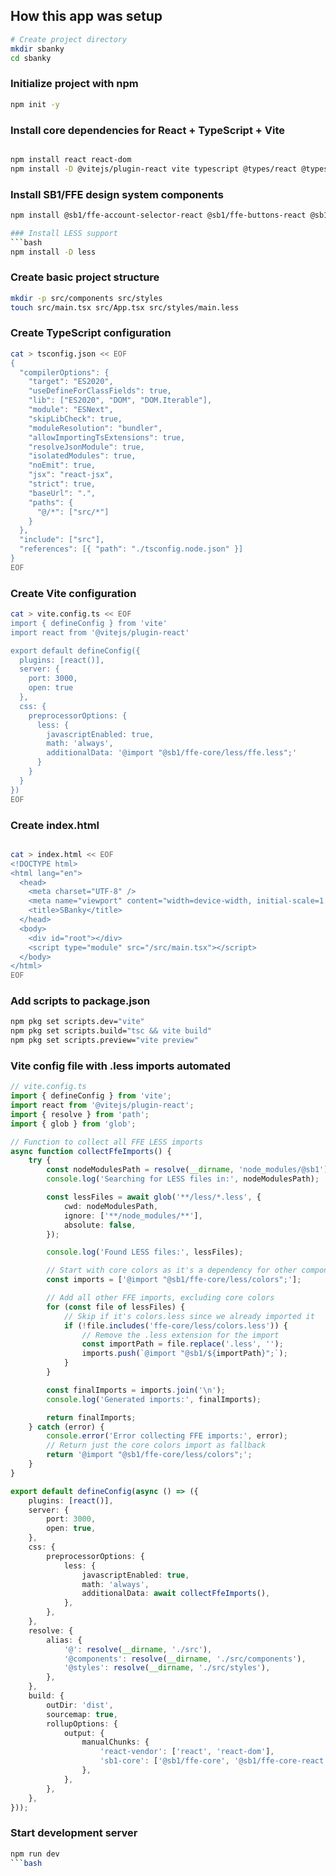 ## How this app was setup

```bash
# Create project directory
mkdir sbanky
cd sbanky
```

### Initialize project with npm

```bash
npm init -y
```

### Install core dependencies for React + TypeScript + Vite
```bash

npm install react react-dom
npm install -D @vitejs/plugin-react vite typescript @types/react @types/react-dom
```

### Install SB1/FFE design system components
```bash
npm install @sb1/ffe-account-selector-react @sb1/ffe-buttons-react @sb1/ffe-cards-react @sb1/ffe-chart-donut-react @sb1/ffe-collapse-react @sb1/ffe-context-message-react @sb1/ffe-core-react @sb1/ffe-datepicker-react @sb1/ffe-dropdown-react @sb1/ffe-feedback-react @sb1/ffe-file-upload-react @sb1/ffe-form-react @sb1/ffe-grid-react @sb1/ffe-icons-react @sb1/ffe-lists-react @sb1/ffe-message-box-react @sb1/ffe-messages-react @sb1/ffe-modals-react @sb1/ffe-chips-react @sb1/ffe-pagination-react @sb1/ffe-searchable-dropdown-react @sb1/ffe-spinner-react @sb1/ffe-symbols-react @sb1/ffe-system-message-react @sb1/ffe-tables-react @sb1/ffe-tabs-react```

### Install LESS support
```bash
npm install -D less
```

### Create basic project structure
```bash
mkdir -p src/components src/styles
touch src/main.tsx src/App.tsx src/styles/main.less
```

### Create TypeScript configuration
```bash
cat > tsconfig.json << EOF
{
  "compilerOptions": {
    "target": "ES2020",
    "useDefineForClassFields": true,
    "lib": ["ES2020", "DOM", "DOM.Iterable"],
    "module": "ESNext",
    "skipLibCheck": true,
    "moduleResolution": "bundler",
    "allowImportingTsExtensions": true,
    "resolveJsonModule": true,
    "isolatedModules": true,
    "noEmit": true,
    "jsx": "react-jsx",
    "strict": true,
    "baseUrl": ".",
    "paths": {
      "@/*": ["src/*"]
    }
  },
  "include": ["src"],
  "references": [{ "path": "./tsconfig.node.json" }]
}
EOF
```

### Create Vite configuration
```bash
cat > vite.config.ts << EOF
import { defineConfig } from 'vite'
import react from '@vitejs/plugin-react'

export default defineConfig({
  plugins: [react()],
  server: {
    port: 3000,
    open: true
  },
  css: {
    preprocessorOptions: {
      less: {
        javascriptEnabled: true,
        math: 'always',
        additionalData: '@import "@sb1/ffe-core/less/ffe.less";'
      }
    }
  }
})
EOF
```

### Create index.html
```bash

cat > index.html << EOF
<!DOCTYPE html>
<html lang="en">
  <head>
    <meta charset="UTF-8" />
    <meta name="viewport" content="width=device-width, initial-scale=1.0" />
    <title>SBanky</title>
  </head>
  <body>
    <div id="root"></div>
    <script type="module" src="/src/main.tsx"></script>
  </body>
</html>
EOF
```

### Add scripts to package.json
```bash
npm pkg set scripts.dev="vite"
npm pkg set scripts.build="tsc && vite build"
npm pkg set scripts.preview="vite preview"
```

### Vite config file with .less imports automated

```ts
// vite.config.ts
import { defineConfig } from 'vite';
import react from '@vitejs/plugin-react';
import { resolve } from 'path';
import { glob } from 'glob';

// Function to collect all FFE LESS imports
async function collectFfeImports() {
    try {
        const nodeModulesPath = resolve(__dirname, 'node_modules/@sb1');
        console.log('Searching for LESS files in:', nodeModulesPath);

        const lessFiles = await glob('**/less/*.less', {
            cwd: nodeModulesPath,
            ignore: ['**/node_modules/**'],
            absolute: false,
        });

        console.log('Found LESS files:', lessFiles);

        // Start with core colors as it's a dependency for other components
        const imports = ['@import "@sb1/ffe-core/less/colors";'];

        // Add all other FFE imports, excluding core colors
        for (const file of lessFiles) {
            // Skip if it's colors.less since we already imported it
            if (!file.includes('ffe-core/less/colors.less')) {
                // Remove the .less extension for the import
                const importPath = file.replace('.less', '');
                imports.push(`@import "@sb1/${importPath}";`);
            }
        }

        const finalImports = imports.join('\n');
        console.log('Generated imports:', finalImports);

        return finalImports;
    } catch (error) {
        console.error('Error collecting FFE imports:', error);
        // Return just the core colors import as fallback
        return '@import "@sb1/ffe-core/less/colors";';
    }
}

export default defineConfig(async () => ({
    plugins: [react()],
    server: {
        port: 3000,
        open: true,
    },
    css: {
        preprocessorOptions: {
            less: {
                javascriptEnabled: true,
                math: 'always',
                additionalData: await collectFfeImports(),
            },
        },
    },
    resolve: {
        alias: {
            '@': resolve(__dirname, './src'),
            '@components': resolve(__dirname, './src/components'),
            '@styles': resolve(__dirname, './src/styles'),
        },
    },
    build: {
        outDir: 'dist',
        sourcemap: true,
        rollupOptions: {
            output: {
                manualChunks: {
                    'react-vendor': ['react', 'react-dom'],
                    'sb1-core': ['@sb1/ffe-core', '@sb1/ffe-core-react'],
                },
            },
        },
    },
}));

```


### Start development server
```bash
npm run dev
```bash
